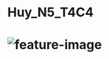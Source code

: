 # Huy_N5_T4C4
# ![feature-image](https://www.google.com/url?sa=i&url=https%3A%2F%2Fephoto360.com%2Fanh-dong-c15&psig=AOvVaw0HYkVvbl09pRs0Ex35G0S0&ust=1729160288056000&source=images&cd=vfe&opi=89978449&ved=2ahUKEwiYqY2X1pKJAxVatFYBHRm2A8UQjRx6BAgAEBg)
